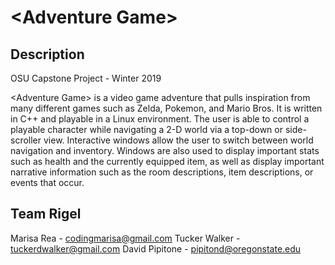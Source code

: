 # \<Adventure Game\>

## Description
OSU Capstone Project - Winter 2019

\<Adventure Game\> is a video game adventure that pulls inspiration from many different games such as Zelda, Pokemon, and Mario Bros. It is written in C++ and playable in a Linux environment. The user is able to control a playable character while navigating a 2-D world via a top-down or side-scroller view. Interactive windows allow the user to switch between world navigation and inventory. Windows are also used to display important stats such as health and the currently equipped item, as well as display important narrative information such as the room descriptions, item descriptions, or events that occur.
  
 Team Rigel
 ----------
 Marisa Rea - codingmarisa@gmail.com
 Tucker Walker - tuckerdwalker@gmail.com
 David Pipitone - pipitond@oregonstate.edu
